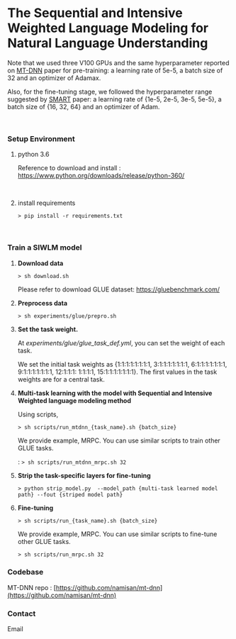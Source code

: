# The Sequential and Intensive Weighted Language Modeling for Natural Language Understanding


Note that we used three V100 GPUs and the same hyperparameter reported on [MT-DNN](https://arxiv.org/abs/1901.11504) paper for pre-training: a learning rate of 5e-5, a batch size of 32 and an optimizer of Adamax. 

Also, for the fine-tuning stage, we followed the hyperparameter range suggested by [SMART](https://arxiv.org/abs/1911.03437) paper: a learning rate of {1e-5, 2e-5, 3e-5, 5e-5\}, a batch size of {16, 32, 64\} and an optimizer of Adam.


<br/>


### Setup Environment

1. python 3.6

   Reference to download and install : https://www.python.org/downloads/release/python-360/
   
<br/>   

2. install requirements

   ```> pip install -r requirements.txt```

<br/>



### Train a SIWLM model

1. **Download data**

   ```> sh download.sh``` 

   Please refer to download GLUE dataset: https://gluebenchmark.com/

     

2. **Preprocess data**

   ```> sh experiments/glue/prepro.sh```

     

3.  **Set the task weight.**

      At *experiments/glue/glue_task_def.yml*, you can set the weight of each task.

      We set the initial task weights as \{1:1:1:1:1:1:1:1, 3:1:1:1:1:1:1:1, 6:1:1:1:1:1:1:1, 9:1:1:1:1:1:1:1, 12:1:1:1: 1:1:1:1, 15:1:1:1:1:1:1:1\}. The first values in the task     weights are for a central task.

   

4. **Multi-task learning with the model with Sequential and Intensive Weighted language modeling method**

   Using scripts,

   ```> sh scripts/run_mtdnn_{task_name}.sh {batch_size}```

   We provide example, MRPC. You can use similar scripts to train other GLUE tasks.

   : ```> sh scripts/run_mtdnn_mrpc.sh 32```



5. **Strip the task-specific layers  for fine-tuning**

   ```> python strip_model.py  --model_path {multi-task learned model path} --fout {striped model path}```



6. **Fine-tuning**

   ```> sh scripts/run_{task_name}.sh {batch_size}```

   We provide example, MRPC. You can use similar scripts to fine-tune other GLUE tasks.

   ```> sh scripts/run_mrpc.sh 32```

   

### Codebase

MT-DNN repo : [https://github.com/namisan/mt-dnn](https://github.com/namisan/mt-dnn)



### Contact

Email
